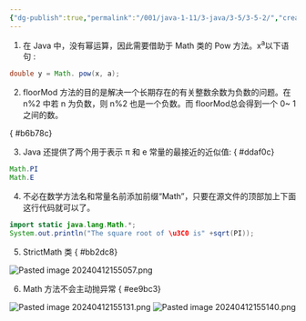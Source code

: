 ```yaml
---
{"dg-publish":true,"permalink":"/001/java-1-11/3-java/3-5/3-5-2/","created":"2024-04-12T15:26:13.955+08:00","updated":"2024-06-01T10:43:09.145+08:00"}
---
```


1. 在 Java 中，没有幂运算，因此需要借助于 Math 类的 Pow 方法。x<sup>a</sup>以下语句 :

```java
double y = Math. pow(x, a);
```

2. floorMod 方法的目的是解决一个长期存在的有关整数余数为负数的问题。在 n%2 中若 n 为负数，则 n%2 也是一个负数。而 floorMod总会得到一个 0~ 1之间的数。

{ #b6b78c}

3. Java 还提供了两个用于表示 π 和 e 常量的最接近的近似值:
{ #ddaf0c}


```java
Math.PI
Math.E
```

4. 不必在数学方法名和常量名前添加前缀“Math”，只要在源文件的顶部加上下面这行代码就可以了。

```java
import static java.lang.Math.*;
System.out.println("The square root of \u3C0 is" +sqrt(PI));
```

5. StrictMath 类
{ #bb2dc8}


![Pasted image 20240412155057.png](/img/user/$/$Sys999%20Attachment/Pasted%20image%2020240412155057.png)

6. Math 方法不会主动抛异常
{ #ee9bc3}


![Pasted image 20240412155131.png](/img/user/$/$Sys999%20Attachment/Pasted%20image%2020240412155131.png)
![Pasted image 20240412155140.png](/img/user/$/$Sys999%20Attachment/Pasted%20image%2020240412155140.png)